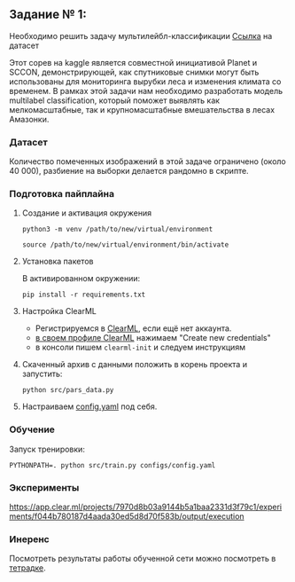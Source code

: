 ## Задание № 1:
Необходимо решить задачу мультилейбл-классификации
[Ссылка](https://www.kaggle.com/datasets/nikitarom/planets-dataset) на датасет

Этот сорев на kaggle является совместной инициативой Planet и SCCON, демонстрирующей, как спутниковые снимки могут быть использованы для мониторинга вырубки леса и изменения климата со временем. В рамках этой задачи нам необходимо разработать модель multilabel classification, который поможет выявлять как мелкомасштабные, так и крупномасштабные вмешательства в лесах Амазонки.

### Датасет

Количество помеченных изображений в этой задаче ограничено (около 40 000), разбиение на выборки делается рандомно в скрипте.





### Подготовка пайплайна

1. Создание и активация окружения
    ```
    python3 -m venv /path/to/new/virtual/environment
    ```
    ```
    source /path/to/new/virtual/environment/bin/activate
    ```

2. Установка пакетов

    В активированном окружении:
    ```
    pip install -r requirements.txt
    ```

3. Настройка ClearML
   - Регистрируемся в [ClearML](https://app.community.clear.ml/), если ещё нет аккаунта.
   - [в своем профиле ClearML](https://app.community.clear.ml/profile) нажимаем "Create new credentials"
   - в консоли пишем `clearml-init` и следуем инструкциям

4. Скаченный архив с данными положить в корень проекта и запустить:
    ```
    python src/pars_data.py
    ```

5. Настраиваем [config.yaml](configs/config.yaml) под себя.

### Обучение

Запуск тренировки:

```
PYTHONPATH=. python src/train.py configs/config.yaml
```
### Эксперименты 
https://app.clear.ml/projects/7970d8b03a9144b5a1baa2331d3f79c1/experiments/f044b780187d4aada30ed5d8d70f583b/output/execution
 
### Инеренс

Посмотреть результаты работы обученной сети можно посмотреть в [тетрадке](notebooks/inference.ipynb).